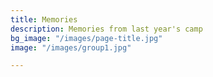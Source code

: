 ```yaml
---
title: Memories
description: Memories from last year's camp
bg_image: "/images/page-title.jpg"
image: "/images/group1.jpg"

---
```

